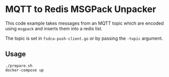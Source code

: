 # MQTT to Redis MSGPack Unpacker
This code example takes messages from an MQTT topic which are encoded using `msgpack` and
inserts them into a redis list.

The topic is set in `fsdca-push-client.go` or by passing the `-topic` argument.

## Usage
```
./prepare.sh
docker-compose up
```
